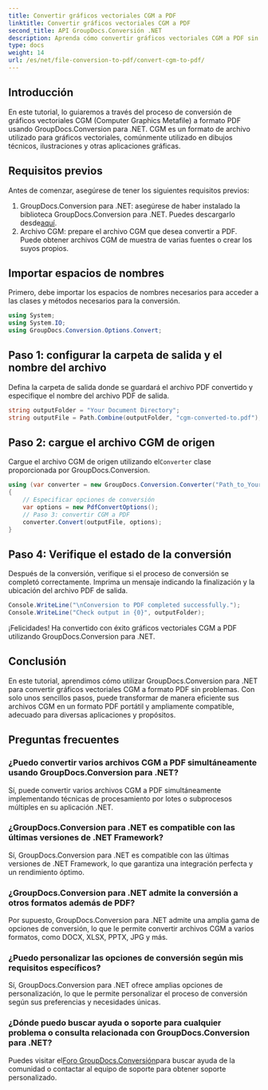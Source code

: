 ```yaml
---
title: Convertir gráficos vectoriales CGM a PDF
linktitle: Convertir gráficos vectoriales CGM a PDF
second_title: API GroupDocs.Conversión .NET
description: Aprenda cómo convertir gráficos vectoriales CGM a PDF sin esfuerzo usando GroupDocs.Conversion para .NET. Sigue nuestro tutorial paso a paso.
type: docs
weight: 14
url: /es/net/file-conversion-to-pdf/convert-cgm-to-pdf/
---
```

## Introducción
En este tutorial, lo guiaremos a través del proceso de conversión de gráficos vectoriales CGM (Computer Graphics Metafile) a formato PDF usando GroupDocs.Conversion para .NET. CGM es un formato de archivo utilizado para gráficos vectoriales, comúnmente utilizado en dibujos técnicos, ilustraciones y otras aplicaciones gráficas.
## Requisitos previos
Antes de comenzar, asegúrese de tener los siguientes requisitos previos:
1.  GroupDocs.Conversion para .NET: asegúrese de haber instalado la biblioteca GroupDocs.Conversion para .NET. Puedes descargarlo desde[aquí](https://releases.groupdocs.com/conversion/net/).
2. Archivo CGM: prepare el archivo CGM que desea convertir a PDF. Puede obtener archivos CGM de muestra de varias fuentes o crear los suyos propios.

## Importar espacios de nombres
Primero, debe importar los espacios de nombres necesarios para acceder a las clases y métodos necesarios para la conversión.
```csharp
using System;
using System.IO;
using GroupDocs.Conversion.Options.Convert;
```
## Paso 1: configurar la carpeta de salida y el nombre del archivo
Defina la carpeta de salida donde se guardará el archivo PDF convertido y especifique el nombre del archivo PDF de salida.
```csharp
string outputFolder = "Your Document Directory";
string outputFile = Path.Combine(outputFolder, "cgm-converted-to.pdf");
```
## Paso 2: cargue el archivo CGM de origen
 Cargue el archivo CGM de origen utilizando el`Converter` clase proporcionada por GroupDocs.Conversion.
```csharp
using (var converter = new GroupDocs.Conversion.Converter("Path_to_Your_CGM_File"))
{
    // Especificar opciones de conversión
    var options = new PdfConvertOptions();
    // Paso 3: convertir CGM a PDF
    converter.Convert(outputFile, options);
}
```
## Paso 4: Verifique el estado de la conversión
Después de la conversión, verifique si el proceso de conversión se completó correctamente. Imprima un mensaje indicando la finalización y la ubicación del archivo PDF de salida.
```csharp
Console.WriteLine("\nConversion to PDF completed successfully.");
Console.WriteLine("Check output in {0}", outputFolder);
```
¡Felicidades! Ha convertido con éxito gráficos vectoriales CGM a PDF utilizando GroupDocs.Conversion para .NET.

## Conclusión
En este tutorial, aprendimos cómo utilizar GroupDocs.Conversion para .NET para convertir gráficos vectoriales CGM a formato PDF sin problemas. Con solo unos sencillos pasos, puede transformar de manera eficiente sus archivos CGM en un formato PDF portátil y ampliamente compatible, adecuado para diversas aplicaciones y propósitos.
## Preguntas frecuentes
### ¿Puedo convertir varios archivos CGM a PDF simultáneamente usando GroupDocs.Conversion para .NET?
Sí, puede convertir varios archivos CGM a PDF simultáneamente implementando técnicas de procesamiento por lotes o subprocesos múltiples en su aplicación .NET.
### ¿GroupDocs.Conversion para .NET es compatible con las últimas versiones de .NET Framework?
Sí, GroupDocs.Conversion para .NET es compatible con las últimas versiones de .NET Framework, lo que garantiza una integración perfecta y un rendimiento óptimo.
### ¿GroupDocs.Conversion para .NET admite la conversión a otros formatos además de PDF?
Por supuesto, GroupDocs.Conversion para .NET admite una amplia gama de opciones de conversión, lo que le permite convertir archivos CGM a varios formatos, como DOCX, XLSX, PPTX, JPG y más.
### ¿Puedo personalizar las opciones de conversión según mis requisitos específicos?
Sí, GroupDocs.Conversion para .NET ofrece amplias opciones de personalización, lo que le permite personalizar el proceso de conversión según sus preferencias y necesidades únicas.
### ¿Dónde puedo buscar ayuda o soporte para cualquier problema o consulta relacionada con GroupDocs.Conversion para .NET?
 Puedes visitar el[Foro GroupDocs.Conversión](https://forum.groupdocs.com/c/conversion/11)para buscar ayuda de la comunidad o contactar al equipo de soporte para obtener soporte personalizado.
